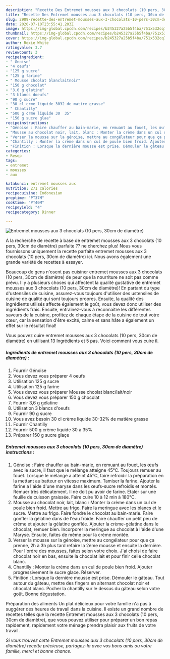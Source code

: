 ```yaml
---
description: "Recette Des Entremet mousses aux 3 chocolats (10 pers, 30cm de diamètre)"
title: "Recette Des Entremet mousses aux 3 chocolats (10 pers, 30cm de diamètre)"
slug: 2909-recette-des-entremet-mousses-aux-3-chocolats-10-pers-30cm-de-diametre
date: 2020-07-10T23:55:41.203Z
image: https://img-global.cpcdn.com/recipes/b245327a25b5f4ba/751x532cq70/entremet-mousses-aux-3-chocolats-10-pers-30cm-de-diametre-photo-principale-de-la-recette.jpg
thumbnail: https://img-global.cpcdn.com/recipes/b245327a25b5f4ba/751x532cq70/entremet-mousses-aux-3-chocolats-10-pers-30cm-de-diametre-photo-principale-de-la-recette.jpg
cover: https://img-global.cpcdn.com/recipes/b245327a25b5f4ba/751x532cq70/entremet-mousses-aux-3-chocolats-10-pers-30cm-de-diametre-photo-principale-de-la-recette.jpg
author: Roxie White
ratingvalue: 3.7
reviewcount: 3
recipeingredient:
- " Gnoise"
- "4 oeufs"
- "125 g sucre"
- "125 g farine"
- " Mousse chcolat blanclaitnoir"
- "150 g chocolat"
- "3,6 g glatine"
- "3 blancs doeufs"
- "90 g sucre"
- "30 cl crme liquide 3032 de matire grasse"
- " Chantilly"
- "500 g crme liquide 30  35"
- "150 g sucre glae"
recipeinstructions:
- "Génoise : Faire chauffer au bain-marie, en remuant au fouet, les œufs avec le sucre, il faut que le mélange atteigne 45°C. Toujours remuer au fouet. Lorsque le mélange a atteint 45°C, faire refroidir la préparation en la mettant au batteur en vitesse maximum. Tamiser la farine. Ajouter la farine a l&#39;aide d&#39;une maryse dans les œufs-sucre refroidis et montés. Remuer très délicatement. Il ne doit pu avoir de farine. Etaler sur une feuille de cuisson graissée. Faire cuire 10 à 12 min à 180°C."
- "Mousse au chocolat noir, lait, blanc : Monter la crème dans un cul de poule bien froid. Mettre au frigo. Faire la meringue avec les blancs et le sucre. Mettre au frigo. Faire fondre le chocolat au bain-marie. Faire gonfler la gélatine dans de l&#39;eau froide. Faire chauffer un petit peu de crème et ajouter la gélatine gonflée. Ajouter la crème-gélatine dans le chocolat, remuer bien. Incorporer la meringue au chocolat à l&#39;aide d&#39;une Maryse. Ensuite, faites de même pour la crème montée."
- "Verser la mousse sur la génoise, mettre au congélateur pour que ça prenne, 2h à 3h plus tard refaire la 2ème mousse et ensuite la dernière. Pour l&#39;ordre des mousses, faites selon votre choix. J&#39;ai choisi de faire chocolat noir en bas, ensuite la chocolat lait et pour finir celle chocolat blanc."
- "Chantilly : Monter la crème dans un cul de poule bien froid. Ajouter progressivement le sucre glace. Réserver."
- "Finition : Lorsque la dernière mousse est prise. Démouler le gâteau. Tout autour du gâteau, mettre des fingers en alternant chocolat noir et chocolat blanc. Pocher la chantilly sur le dessus du gâteau selon votre goût. Bonne dégustation."
categories:
- Resep
tags:
- entremet
- mousses
- aux

katakunci: entremet mousses aux 
nutrition: 271 calories
recipecuisine: Indonesian
preptime: "PT37M"
cooktime: "PT40M"
recipeyield: "4"
recipecategory: Dinner

---
```



![Entremet mousses aux 3 chocolats (10 pers, 30cm de diamètre)](https://img-global.cpcdn.com/recipes/b245327a25b5f4ba/751x532cq70/entremet-mousses-aux-3-chocolats-10-pers-30cm-de-diametre-photo-principale-de-la-recette.jpg)

A la recherche de recette à base de entremet mousses aux 3 chocolats (10 pers, 30cm de diamètre) parfaite ?? ne cherchez plus! Nous vous fournissons uniquement la recette parfaite entremet mousses aux 3 chocolats (10 pers, 30cm de diamètre) ici. Nous avons également une grande variété de recettes à essayer.

Beaucoup de gens n'osent pas cuisiner entremet mousses aux 3 chocolats (10 pers, 30cm de diamètre) de peur que la nourriture ne soit pas comme prévu. Il y a plusieurs choses qui affectent la qualité gustative de entremet mousses aux 3 chocolats (10 pers, 30cm de diamètre)! En partant du type d'ustensiles de cuisine, assurez-vous toujours d'utiliser des ustensiles de cuisine de qualité qui sont toujours propres. Ensuite, la qualité des ingrédients utilisés affecte également le goût, vous devez donc utiliser des ingrédients frais. Ensuite, entraînez-vous à reconnaître les différentes saveurs de la cuisine, profitez de chaque étape de la cuisine de tout votre cœur, car la sensation d'être excité, calme et sans hâte a également un effet sur le résultat final!

<!--inarticleads1-->

Vous pouvez cuire entremet mousses aux 3 chocolats (10 pers, 30cm de diamètre) en utilisant 13 Ingrédients et 5 pas. Voici comment vous cuire il.

##### Ingrédients de entremet mousses aux 3 chocolats (10 pers, 30cm de diamètre) :

1. Fournir  Génoise
1. Vous devez vous préparer 4 oeufs
1. Utilisation 125 g sucre
1. Utilisation 125 g farine
1. Vous devez vous préparer  Mousse chcolat blanc/lait/noir
1. Vous devez vous préparer 150 g chocolat
1. Fournir 3,6 g gélatine
1. Utilisation 3 blancs d&#39;oeufs
1. Fournir 90 g sucre
1. Vous avez besoin 30 cl crème liquide 30-32% de matière grasse
1. Fournir  Chantilly
1. Fournir 500 g crème liquide 30 à 35%
1. Préparer 150 g sucre glaçe




<!--inarticleads2-->

##### Entremet mousses aux 3 chocolats (10 pers, 30cm de diamètre) instructions :

1. Génoise : Faire chauffer au bain-marie, en remuant au fouet, les œufs avec le sucre, il faut que le mélange atteigne 45°C. Toujours remuer au fouet. Lorsque le mélange a atteint 45°C, faire refroidir la préparation en la mettant au batteur en vitesse maximum. Tamiser la farine. Ajouter la farine a l&#39;aide d&#39;une maryse dans les œufs-sucre refroidis et montés. Remuer très délicatement. Il ne doit pu avoir de farine. Etaler sur une feuille de cuisson graissée. Faire cuire 10 à 12 min à 180°C.
1. Mousse au chocolat noir, lait, blanc : Monter la crème dans un cul de poule bien froid. Mettre au frigo. Faire la meringue avec les blancs et le sucre. Mettre au frigo. Faire fondre le chocolat au bain-marie. Faire gonfler la gélatine dans de l&#39;eau froide. Faire chauffer un petit peu de crème et ajouter la gélatine gonflée. Ajouter la crème-gélatine dans le chocolat, remuer bien. Incorporer la meringue au chocolat à l&#39;aide d&#39;une Maryse. Ensuite, faites de même pour la crème montée.
1. Verser la mousse sur la génoise, mettre au congélateur pour que ça prenne, 2h à 3h plus tard refaire la 2ème mousse et ensuite la dernière. Pour l&#39;ordre des mousses, faites selon votre choix. J&#39;ai choisi de faire chocolat noir en bas, ensuite la chocolat lait et pour finir celle chocolat blanc.
1. Chantilly : Monter la crème dans un cul de poule bien froid. Ajouter progressivement le sucre glace. Réserver.
1. Finition : Lorsque la dernière mousse est prise. Démouler le gâteau. Tout autour du gâteau, mettre des fingers en alternant chocolat noir et chocolat blanc. Pocher la chantilly sur le dessus du gâteau selon votre goût. Bonne dégustation.




<!--inarticleads1-->

<p>
Préparation des aliments Un plat délicieux pour votre famille n'a pas à suggérer des heures de travail dans la cuisine. Il existe un grand nombre de recettes telles que la recette Entremet mousses aux 3 chocolats (10 pers, 30cm de diamètre), que vous pouvez utiliser pour préparer un bon repas rapidement, rapidement votre ménage prendra plaisir aux fruits de votre travail.
</p>

<p>
<i>Si vous trouvez cette Entremet mousses aux 3 chocolats (10 pers, 30cm de diamètre) recette précieuse, partagez-la avec vos bons amis ou votre famille, merci et bonne chance.</i>
</p>
